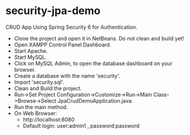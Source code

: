 # security-jpa-demo
CRUD App Using Spring Security 6 for Authentication.

- Clone the project and open it in NetBeans. Do not clean and build yet!
- Open XAMPP Control Panel Dashboard.
- Start Apache.
- Start MySQL.
- Click on MySQL Admin, to open the database dashboard on your browser.
- Create a database with the name 'security'.
- Import 'security.sql'.
- Clean and Build the project.
- Run->Set Project Configuration->Customize->Run->Main Class->Browse->Select JpaCrudDemoApplication.java.
- Run the main method.
- On Web Browser:
  * http://localhost:8080
  * Default login: user:admin1 , password:password
